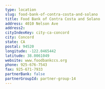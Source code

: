 ```yaml
---
type: location
slug: food-bank-of-contra-costa-and-solano
title: Food Bank of Contra Costa and Solano
address: 4010 Nelson Ave
address2: 
cityIndexKey: city-ca-concord
city: Concord
state: CA
postal: 94520
longitude: -122.0465442
latitude: 38.0061049
website: www.foodbankccs.org
phone: 925-676-7543
fax: 925-671-7933
partnerBank: false
partnerGroupId: partner-group-14
---
```

